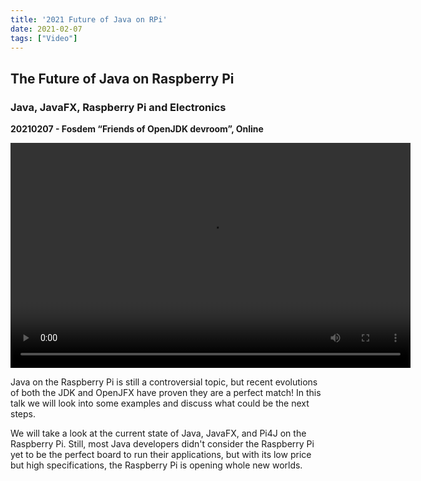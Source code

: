 ```yaml
---
title: '2021 Future of Java on RPi'
date: 2021-02-07
tags: ["Video"]
---
```


## The Future of Java on Raspberry Pi

### Java, JavaFX, Raspberry Pi and Electronics

**20210207 - Fosdem “Friends of OpenJDK devroom”, Online**

<video width="640" height="360" controls>
  <source src="https://mirrors.dotsrc.org/fosdem/2021/D.openjdk/javaraspberrypi.webm" type="video/webm">
  Your browser does not support the video tag.
</video>

Java on the Raspberry Pi is still a controversial topic, but recent evolutions of both the JDK and OpenJFX have proven they are a perfect match! In this talk we will look into some examples and discuss what could be the next steps.

We will take a look at the current state of Java, JavaFX, and Pi4J on the Raspberry Pi. Still, most Java developers didn't consider the Raspberry Pi yet to be the perfect board to run their applications, but with its low price but high specifications, the Raspberry Pi is opening whole new worlds.

